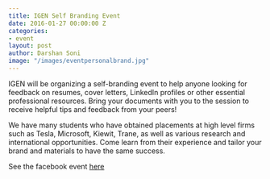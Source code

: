 ```yaml
---
title: IGEN Self Branding Event
date: 2016-01-27 00:00:00 Z
categories:
- event
layout: post
author: Darshan Soni
image: "/images/eventpersonalbrand.jpg"
---
```


IGEN will be organizing a self-branding event to help anyone looking for feedback on resumes, cover letters, LinkedIn profiles or other essential professional resources. Bring your documents with you to the session to receive helpful tips and feedback from your peers!

We have many students who have obtained placements at high level firms such as Tesla, Microsoft, Kiewit, Trane, as well as various research and international opportunities. Come learn from their experience and tailor your brand and materials to have the same success.

See the facebook event [here](https://www.facebook.com/events/1695228674051828/)
